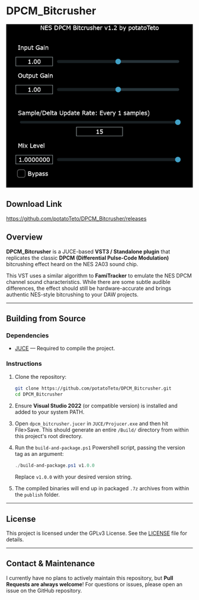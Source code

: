 # DPCM_Bitcrusher

![screenshot](screenshot.png)

## Download Link
https://github.com/potatoTeto/DPCM_Bitcrusher/releases

## Overview

**DPCM_Bitcrusher** is a JUCE-based **VST3 / Standalone plugin** that replicates the classic **DPCM (Differential Pulse-Code Modulation)** bitcrushing effect heard on the NES 2A03 sound chip.

This VST uses a similar algorithm to **FamiTracker** to emulate the NES DPCM channel sound characteristics. While there are some subtle audible differences, the effect should still be hardware-accurate and brings authentic NES-style bitcrushing to your DAW projects.

---

## Building from Source

### Dependencies

- [JUCE](https://juce.com/) — Required to compile the project.

### Instructions

1. Clone the repository:
    ```sh
    git clone https://github.com/potatoTeto/DPCM_Bitcrusher.git
    cd DPCM_Bitcrusher
    ```

2. Ensure **Visual Studio 2022** (or compatible version) is installed and added to your system PATH.

3. Open ``dpcm_bitcrusher.jucer`` in ``JUCE/Projucer.exe`` and then hit File>Save. This should generate an entire ``/Build/`` directory from within this project's root directory.

4. Run the ``build-and-package.ps1`` Powershell script, passing the version tag as an argument:
    ```powershell
    ./build-and-package.ps1 v1.0.0
    ```
    Replace `v1.0.0` with your desired version string.

5. The compiled binaries will end up in packaged ``.7z`` archives from within the `publish` folder.

---

## License

This project is licensed under the GPLv3 License. See the [LICENSE](LICENSE) file for details.

---

## Contact & Maintenance

I currently have no plans to actively maintain this repository, but **Pull Requests are always welcome**! For questions or issues, please open an issue on the GitHub repository.
